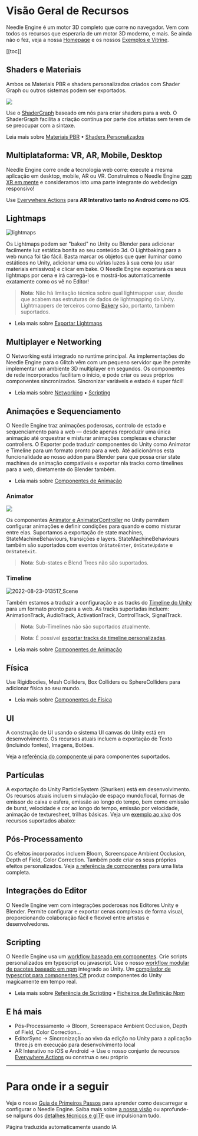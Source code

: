 # Visão Geral de Recursos

Needle Engine é um motor 3D completo que corre no navegador. Vem com todos os recursos que esperaria de um motor 3D moderno, e mais. Se ainda não o fez, veja a nossa [Homepage](https://needle.tools) e os nossos [Exemplos e Vitrine](https://engine.needle.tools/samples).

[[toc]]

## Shaders e Materiais

Ambos os Materiais PBR e shaders personalizados criados com Shader Graph ou outros sistemas podem ser exportados.

<img src="https://user-images.githubusercontent.com/5083203/186012027-9bbe3944-fa56-41fa-bfbb-c989fa87aebb.png" />

Use o [ShaderGraph](https://unity.com/features/shader-graph) baseado em nós para criar shaders para a web. O ShaderGraph facilita a criação contínua por parte dos artistas sem terem de se preocupar com a sintaxe.

Leia mais sobre [Materiais PBR](./export.md#physically-based-materials-pbr) • [Shaders Personalizados](./export.md#custom-shaders)

## Multiplataforma: VR, AR, Mobile, Desktop

Needle Engine corre onde a tecnologia web corre: execute a mesma aplicação em desktop, mobile, AR ou VR. Construímos o Needle Engine [com XR em mente](./xr.md) e consideramos isto uma parte integrante do webdesign responsivo!

Use [Everywhere Actions](./everywhere-actions.md) para **AR Interativo tanto no Android como no iOS**.

## Lightmaps

![lightmaps](https://user-images.githubusercontent.com/5083203/186163693-093c7ae2-96eb-4d75-b98f-bf19f78032ff.gif)

Os Lightmaps podem ser "baked" no Unity ou Blender para adicionar facilmente luz estática bonita ao seu conteúdo 3d. O Lightbaking para a web nunca foi tão fácil. Basta marcar os objetos que quer iluminar como estáticos no Unity, adicionar uma ou várias luzes à sua cena (ou usar materiais emissivos) e clicar em bake. O Needle Engine exportará os seus lightmaps por cena e irá carregá-los e mostrá-los automaticamente exatamente como os vê no Editor!

> **Nota**: Não há limitação técnica sobre qual lightmapper usar, desde que acabem nas estruturas de dados de lightmapping do Unity. Lightmappers de terceiros como [Bakery](https://assetstore.unity.com/packages/tools/level-design/bakery-gpu-lightmapper-122218) são, portanto, também suportados.

- Leia mais sobre [Exportar Lightmaps](https://fwd.needle.tools/needle-engine/docs/lightmaps)

## Multiplayer e Networking

O Networking está integrado no runtime principal. As implementações do Needle Engine para o Glitch vêm com um pequeno servidor que lhe permite implementar um ambiente 3D multiplayer em segundos. Os componentes de rede incorporados facilitam o início, e pode criar os seus próprios componentes sincronizados. Sincronizar variáveis e estado é super fácil!

- Leia mais sobre [Networking](https://fwd.needle.tools/needle-engine/docs/networking) • [Scripting](https://fwd.needle.tools/needle-engine/docs/scripting)

## Animações e Sequenciamento

O Needle Engine traz animações poderosas, controlo de estado e sequenciamento para a web — desde apenas reproduzir uma única animação até orquestrar e misturar animações complexas e character controllers. O Exporter pode traduzir componentes do Unity como Animator e Timeline para um formato pronto para a web.
Até adicionámos esta funcionalidade ao nosso addon para Blender para que possa criar state machines de animação compatíveis e exportar nla tracks como timelines para a web, diretamente do Blender também.

- Leia mais sobre [Componentes de Animação](./component-reference.md#animation)

### Animator

<img src="https://user-images.githubusercontent.com/5083203/186011302-176524b3-e8e5-4e6e-9b77-7faf3561bb15.png" />

Os componentes [Animator e AnimatorController](https://docs.unity3d.com/Manual/class-AnimatorController.html) no Unity permitem configurar animações e definir condições para quando e como misturar entre elas. Suportamos a exportação de state machines, StateMachineBehaviours, transições e layers. StateMachineBehaviours também são suportados com eventos ``OnStateEnter``, ``OnStateUpdate`` e ``OnStateExit``.

> **Nota**: Sub-states e Blend Trees não são suportados.

### Timeline

![2022-08-23-013517_Scene](https://user-images.githubusercontent.com/5083203/186037829-ee99340d-b19c-484d-b551-94797519c9d9.png)

Também estamos a traduzir a configuração e as tracks do [Timeline do Unity](https://unity.com/features/timeline) para um formato pronto para a web.
As tracks suportadas incluem: AnimationTrack, AudioTrack, ActivationTrack, ControlTrack, SignalTrack.

> **Nota**: Sub-Timelines não são suportados atualmente.

> **Nota**: É possível [exportar tracks de timeline personalizadas](https://github.com/needle-tools/needle-engine-modules/tree/main/package/TimelineHtml).

- Leia mais sobre [Componentes de Animação](./component-reference.md#animation)

## Física

Use Rigidbodies, Mesh Colliders, Box Colliders ou SphereColliders para adicionar física ao seu mundo.

- Leia mais sobre [Componentes de Física](./component-reference.md#physics)

<sample src="https://engine.needle.tools/samples-uploads/physics-animation/" />

## UI

A construção de UI usando o sistema UI canvas do Unity está em desenvolvimento. Os recursos atuais incluem a exportação de Texto (incluindo fontes), Imagens, Botões.

Veja a [referência do componente ui](component-reference.md#ui) para componentes suportados.

<sample src="https://engine.needle.tools/samples-uploads/screenspace-ui" />

## Partículas

A exportação do Unity ParticleSystem (Shuriken) está em desenvolvimento. Os recursos atuais incluem simulação de espaço mundo/local, formas de emissor de caixa e esfera, emissão ao longo do tempo, bem como emissão de burst, velocidade e cor ao longo do tempo, emissão por velocidade, animação de texturesheet, trilhas básicas.
Veja um [exemplo ao vivo](https://engine.needle.tools/samples/particles) dos recursos suportados abaixo:

<sample src="https://engine.needle.tools/samples-uploads/particles/" />

## Pós-Processamento

Os efeitos incorporados incluem Bloom, Screenspace Ambient Occlusion, Depth of Field, Color Correction. Também pode criar os seus próprios efeitos personalizados. Veja [a referência de componentes](./component-reference.md#postprocessing) para uma lista completa.

<sample src="https://engine.needle.tools/samples-uploads/postprocessing/" />

## Integrações do Editor

O Needle Engine vem com integrações poderosas nos Editores Unity e Blender.
Permite configurar e exportar cenas complexas de forma visual, proporcionando colaboração fácil e flexível entre artistas e desenvolvedores.

## Scripting

O Needle Engine usa um [workflow baseado em componentes](scripting.md#component-architecture). Crie scripts personalizados em typescript ou javascript. Use o nosso [workflow modular de pacotes baseado em npm](https://fwd.needle.tools/needle-engine/docs/npmdef) integrado ao Unity. Um [compilador de typescript para componentes C#](https://fwd.needle.tools/needle-engine/docs/component-compiler) produz componentes do Unity magicamente em tempo real.

- Leia mais sobre [Referência de Scripting](scripting) • [Ficheiros de Definição Npm](https://fwd.needle.tools/needle-engine/docs/npmdef)

## E há mais

- Pós-Processamento → Bloom, Screenspace Ambient Occlusion, Depth of Field, Color Correction...
- EditorSync → Sincronização ao vivo da edição no Unity para a aplicação three.js em execução para desenvolvimento local
- AR Interativo no iOS e Android → Use o nosso conjunto de recursos [Everywhere Actions](./everywhere-actions.md) ou construa o seu próprio

---

# Para onde ir a seguir

Veja o nosso [Guia de Primeiros Passos](getting-started/) para aprender como descarregar e configurar o Needle Engine.
Saiba mais sobre [a nossa visão](vision) ou aprofunde-se nalguns dos [detalhes técnicos e glTF](technical-overview) que impulsionam tudo.


Página traduzida automaticamente usando IA